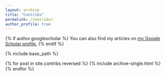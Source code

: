 ```yaml
---
layout: archive
title: "Contribs"
permalink: /contribs/
author_profile: true
---
```


{% if author.googlescholar %}
  You can also find my articles on <u><a href="{{author.googlescholar}}">my Google Scholar profile</a>.</u>
{% endif %}

{% include base_path %}

{% for post in site.contribs reversed %}
  {% include archive-single.html %}
{% endfor %}
